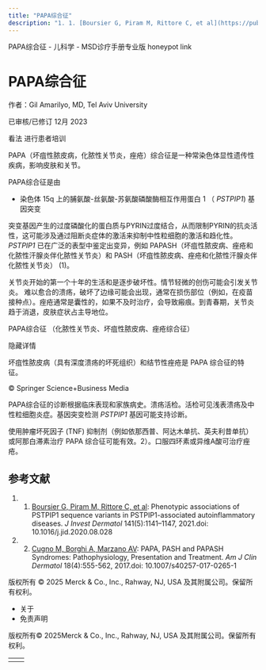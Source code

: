 ```yaml
---
title: "PAPA综合征"
description: "1. 1. [Boursier G, Piram M, Rittore C, et al](https://pubmed.ncbi.nlm.nih.gov/33218716/): Phenotypic associations of PSTPIP1 sequence variants in PSTPIP1-associated autoinflammatory diseases. _J Invest Dermatol_ 141(5):1141–1147, 2021.doi: 10.1016/j.jid.2020.08.028"
---
```


﻿PAPA综合征 - 儿科学 - MSD诊疗手册专业版 honeypot link

# PAPA综合征

作者：Gil Amarilyo, MD, Tel Aviv University

已审核/已修订 12月 2023

看法 进行患者培训

PAPA（坏疽性脓皮病，化脓性关节炎，痤疮）综合征是一种常染色体显性遗传性疾病，影响皮肤和关节。

PAPA综合征是由

- 染色体 15q 上的脯氨酸-丝氨酸-苏氨酸磷酸酶相互作用蛋白 1 （ _PSTPIP1_) 基因突变


突变基因产生的过度磷酸化的蛋白质与PYRIN过度结合，从而限制PYRIN的抗炎活性，这可能涉及通过阻断炎症体的激活来抑制中性粒细胞的激活和趋化性。 _PSTPIP1_ 已在广泛的表型中鉴定出变异，例如 PAPASH（坏疽性脓皮病、痤疮和化脓性汗腺炎伴化脓性关节炎）和 PASH（坏疽性脓皮病、痤疮和化脓性汗腺炎伴化脓性关节炎） (1)。

关节炎开始的第一个十年的生活和是逐步破坏性。情节轻微的创伤可能会引发关节炎。 难以愈合的溃疡，破坏了边缘可能会出现，通常在损伤部位（例如，在疫苗接种点）。痤疮通常是囊性的，如果不及时治疗，会导致瘢痕。到青春期，关节炎趋于消退，皮肤症状占主导地位。

PAPA综合征 （化脓性关节炎、坏疽性脓皮病、痤疮综合征）



隐藏详情

坏疽性脓皮病（具有深度溃疡的坏死组织）和结节性痤疮是 PAPA 综合征的特征。

© Springer Science+Business Media

PAPA综合征的诊断根据临床表现和家族病史。溃疡活检。活检可见浅表溃疡及中性粒细胞炎症。基因突变检测 _PSTPIP1_ 基因可能支持诊断。

使用肿瘤坏死因子 (TNF) 抑制剂（例如依那西普、阿达木单抗、英夫利昔单抗）或阿那白滞素治疗 PAPA 综合征可能有效。2）。口服四环素或异维A酸可治疗痤疮。

## 参考文献

1. 1. [Boursier G, Piram M, Rittore C, et al](https://pubmed.ncbi.nlm.nih.gov/33218716/): Phenotypic associations of PSTPIP1 sequence variants in PSTPIP1-associated autoinflammatory diseases. _J Invest Dermatol_ 141(5):1141–1147, 2021.doi: 10.1016/j.jid.2020.08.028

2. 2. [Cugno M, Borghi A, Marzano AV](https://pubmed.ncbi.nlm.nih.gov/28236224/): PAPA, PASH and PAPASH Syndromes: Pathophysiology, Presentation and Treatment. _Am J Clin Dermatol_ 18(4):555-562, 2017.doi: 10.1007/s40257-017-0265-1




版权所有 © 2025
Merck & Co., Inc., Rahway, NJ, USA 及其附属公司。保留所有权利。

- 关于
- 免责声明

版权所有© 2025Merck & Co., Inc., Rahway, NJ, USA 及其附属公司。保留所有权利。

|     |     |
| --- | --- |
|  |  |